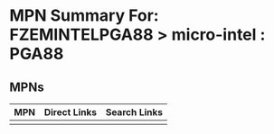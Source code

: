 



# MPN Summary For: FZEMINTELPGA88 > micro-intel : PGA88

## MPNs
  

|MPN|Direct Links|Search Links|
| :--- | :--- | :--- |
||||
